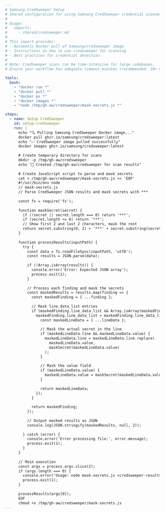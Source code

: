 ```yaml
---
# Samsung CredSweeper Setup
# Shared configuration for using Samsung CredSweeper credential scanner in workflows
#
# Usage:
#   imports:
#     - shared/credsweeper.md
#
# This import provides:
# - Automatic Docker pull of Samsung/credsweeper image
# - Instructions on how to use credsweeper for scanning
# - Best practices for credential detection
#
# Note: CredSweeper scans can be time-intensive for large codebases.
# Ensure your workflow has adequate timeout_minutes (recommended: 10+ minutes).

tools:
  bash:
    - "docker run *"
    - "docker pull *"
    - "docker ps *"
    - "docker images *"
    - "node /tmp/gh-aw/credsweeper/mask-secrets.js *"

steps:
  - name: Setup CredSweeper
    id: setup-credsweeper
    run: |
      echo "🔍 Pulling Samsung CredSweeper Docker image..."
      docker pull ghcr.io/samsung/credsweeper:latest
      echo "✅ CredSweeper image pulled successfully"
      docker images ghcr.io/samsung/credsweeper:latest
      
      # Create temporary directory for scans
      mkdir -p /tmp/gh-aw/credsweeper
      echo "📁 Created /tmp/gh-aw/credsweeper for scan results"
      
      # Create JavaScript script to parse and mask secrets
      cat > /tmp/gh-aw/credsweeper/mask-secrets.js << 'EOF'
      #!/usr/bin/env node
      // mask-secrets.js
      // Parse CredSweeper JSON results and mask secrets with ***
      
      const fs = require('fs');
      
      function maskSecret(secret) {
        if (!secret || secret.length === 0) return '***';
        if (secret.length <= 6) return '***';
        // Show first 2 and last 2 characters, mask the rest
        return secret.substring(0, 2) + '***' + secret.substring(secret.length - 2);
      }
      
      function processResults(inputPath) {
        try {
          const data = fs.readFileSync(inputPath, 'utf8');
          const results = JSON.parse(data);
          
          if (!Array.isArray(results)) {
            console.error('Error: Expected JSON array');
            process.exit(1);
          }
          
          // Process each finding and mask the secrets
          const maskedResults = results.map(finding => {
            const maskedFinding = { ...finding };
            
            // Mask line_data_list entries
            if (maskedFinding.line_data_list && Array.isArray(maskedFinding.line_data_list)) {
              maskedFinding.line_data_list = maskedFinding.line_data_list.map(lineData => {
                const maskedLineData = { ...lineData };
                
                // Mask the actual secret in the line
                if (maskedLineData.line && maskedLineData.value) {
                  maskedLineData.line = maskedLineData.line.replace(
                    maskedLineData.value,
                    maskSecret(maskedLineData.value)
                  );
                }
                
                // Mask the value field
                if (maskedLineData.value) {
                  maskedLineData.value = maskSecret(maskedLineData.value);
                }
                
                return maskedLineData;
              });
            }
            
            return maskedFinding;
          });
          
          // Output masked results as JSON
          console.log(JSON.stringify(maskedResults, null, 2));
          
        } catch (error) {
          console.error('Error processing file:', error.message);
          process.exit(1);
        }
      }
      
      // Main execution
      const args = process.argv.slice(2);
      if (args.length === 0) {
        console.error('Usage: node mask-secrets.js <credsweeper-results.json>');
        process.exit(1);
      }
      
      processResults(args[0]);
      EOF
      chmod +x /tmp/gh-aw/credsweeper/mask-secrets.js
---
```


<!--
# Samsung CredSweeper Usage Guide

Samsung CredSweeper has been set up and is ready to use. The Docker image `ghcr.io/samsung/credsweeper:latest` is available, and a temporary folder `/tmp/gh-aw/credsweeper` is ready for scan results.

A JavaScript utility script is available at `/tmp/gh-aw/credsweeper/mask-secrets.js` to parse CredSweeper results and mask secrets with `***` for safe display.

**Note**: CredSweeper scans can take several minutes for large codebases. Individual bash commands have a 5-minute timeout by default. For longer scans, increase workflow timeout_minutes.

## About CredSweeper

CredSweeper is a tool to detect credentials (API keys, tokens, passwords, etc.) in:
- Source code files
- Configuration files  
- Git repositories
- Text documents

It uses machine learning and pattern matching to identify various types of credentials while minimizing false positives.

## Basic Usage

### Scan Files in /tmp/gh-aw/

The most common use case is to scan files that have been downloaded or created in the `/tmp/gh-aw/` directory:

```bash
# Scan all files in /tmp/gh-aw/ directory
docker run --rm -v /tmp/gh-aw:/code ghcr.io/samsung/credsweeper:latest --path /code --save-json /code/credsweeper/scan-results.json

# Scan with output to console
docker run --rm -v /tmp/gh-aw:/code ghcr.io/samsung/credsweeper:latest --path /code
```

**Key flags:**
- `--rm`: Remove container after scan completes
- `-v /tmp/gh-aw:/code`: Mount the /tmp/gh-aw directory as /code in the container
- `--path /code`: Directory to scan inside the container
- `--save-json <path>`: Save results as JSON file
- `--log <level>`: Set log level (critical, error, warning, info, debug)

### Scan Specific Files

```bash
# Scan a specific file
docker run --rm -v /tmp/gh-aw:/code ghcr.io/samsung/credsweeper:latest \
  --path /code/myfile.py \
  --save-json /code/credsweeper/results.json

# Scan multiple specific files
docker run --rm -v /tmp/gh-aw:/code ghcr.io/samsung/credsweeper:latest \
  --path /code/file1.js \
  --path /code/file2.py \
  --save-json /code/credsweeper/results.json
```

### Advanced Options

```bash
# Scan with ML validation (more accurate but slower)
docker run --rm -v /tmp/gh-aw:/code ghcr.io/samsung/credsweeper:latest \
  --path /code \
  --ml_validation \
  --save-json /code/credsweeper/results.json

# Include debug information
docker run --rm -v /tmp/gh-aw:/code ghcr.io/samsung/credsweeper:latest \
  --path /code \
  --log debug \
  --save-json /code/credsweeper/results.json

# Skip specific credential types
docker run --rm -v /tmp/gh-aw:/code ghcr.io/samsung/credsweeper:latest \
  --path /code \
  --skip-ignored \
  --save-json /code/credsweeper/results.json
```

**Advanced flags:**
- `--ml_validation`: Use machine learning for validation (slower but more accurate)
- `--skip-ignored`: Skip credentials in ignore lists
- `--depth <n>`: Maximum depth for directory scanning
- `--jobs <n>`: Number of parallel jobs (default: CPU count)
- `--banner`: Show banner with ASCII art
- `--api_validation`: Validate credentials against live APIs (requires network access)

## Output Formats

### JSON Output

The scan results are saved as JSON with the following structure:

```json
[
  {
    "rule": "Password",
    "severity": "high",
    "line_data_list": [
      {
        "line": "password = 'my_secret_password'",
        "line_num": 42,
        "path": "config.py",
        "info": "Password in plain text"
      }
    ],
    "ml_validation": "VALIDATED_KEY"
  }
]
```

### Reading Results

```bash
# Parse and mask secrets for safe display
node /tmp/gh-aw/credsweeper/mask-secrets.js /tmp/gh-aw/credsweeper/scan-results.json

# Save masked results to a file
node /tmp/gh-aw/credsweeper/mask-secrets.js /tmp/gh-aw/credsweeper/scan-results.json > /tmp/gh-aw/credsweeper/masked-results.json

# Pretty-print JSON results (unmasked - be careful with sensitive data)
cat /tmp/gh-aw/credsweeper/scan-results.json | jq '.'

# Count findings
cat /tmp/gh-aw/credsweeper/scan-results.json | jq 'length'

# List unique credential types found
cat /tmp/gh-aw/credsweeper/scan-results.json | jq '.[].rule' | sort | uniq

# Filter high severity findings
cat /tmp/gh-aw/credsweeper/scan-results.json | jq '.[] | select(.severity == "high")'

# Use masked results with jq
node /tmp/gh-aw/credsweeper/mask-secrets.js /tmp/gh-aw/credsweeper/scan-results.json | jq '.[] | select(.severity == "high")'
```

## Common Workflows

### Scan and Report Findings

```bash
# Run scan
docker run --rm -v /tmp/gh-aw:/code ghcr.io/samsung/credsweeper:latest \
  --path /code \
  --save-json /code/credsweeper/results.json

# Check if any credentials were found and display masked results
FINDINGS=$(cat /tmp/gh-aw/credsweeper/results.json | jq 'length')
if [ "$FINDINGS" -gt 0 ]; then
  echo "⚠️ Found $FINDINGS potential credentials"
  # Display masked results for safe output
  node /tmp/gh-aw/credsweeper/mask-secrets.js /tmp/gh-aw/credsweeper/results.json | jq '.[]'
else
  echo "✅ No credentials found"
fi
```

### Scan with Summary Statistics

```bash
# Run scan and save results
docker run --rm -v /tmp/gh-aw:/code ghcr.io/samsung/credsweeper:latest \
  --path /code \
  --save-json /code/credsweeper/results.json

# Generate summary
echo "### CredSweeper Scan Summary"
echo "Total findings: $(cat /tmp/gh-aw/credsweeper/results.json | jq 'length')"
echo ""
echo "Findings by type:"
cat /tmp/gh-aw/credsweeper/results.json | jq -r '.[].rule' | sort | uniq -c
echo ""
echo "Findings by severity:"
cat /tmp/gh-aw/credsweeper/results.json | jq -r '.[].severity' | sort | uniq -c
```

## Best Practices

1. **Target Specific Directories**: Scan only relevant directories to reduce scan time
2. **Use ML Validation**: Enable `--ml_validation` for production scans to reduce false positives
3. **Review Results**: Always review findings manually as automated tools can have false positives
4. **Cache Docker Image**: The setup step pulls the image once; subsequent runs will use the cached image
5. **Save Results**: Always use `--save-json` to persist results for later analysis
6. **Handle Large Codebases**: For very large codebases, consider increasing timeout or scanning incrementally

## Security Considerations

- CredSweeper scans for credentials but does not validate them against live services by default
- Results may contain sensitive information; handle scan output files carefully
- Use `--api_validation` cautiously as it makes network requests to validate credentials
- Review all findings before taking action (rotating keys, updating secrets)

## Troubleshooting

### Docker Permission Issues

If you encounter permission errors:

```bash
# Ensure Docker daemon is running
docker ps

# Check Docker is accessible
docker run --rm hello-world
```

### Large Output Files

For large codebases with many findings:

```bash
# Filter results to only high severity
cat /tmp/gh-aw/credsweeper/results.json | jq '[.[] | select(.severity == "high")]' > /tmp/gh-aw/credsweeper/high-severity.json
```

### Scan Timeout

If scans timeout on large codebases:

1. Increase workflow `timeout_minutes`
2. Use `--jobs` to limit parallel processing
3. Scan subdirectories separately
-->
